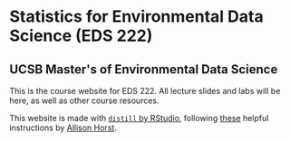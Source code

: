 # Statistics for Environmental Data Science (EDS 222)
## UCSB Master's of Environmental Data Science

This is the course website for EDS 222. All lecture slides and labs will be here, as well as other course resources. 

This website is made with [`distill` by RStudio](https://rstudio.github.io/distill/), following [these](https://docs.google.com/document/d/1iC0f8VONz269Fm6dVHXeiQuWubNOgOiHjF6oHNBLD-o/edit?usp=sharing) helpful instructions by [Allison Horst](https://github.com/allisonhorst). 

